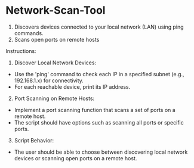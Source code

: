 # Network-Scan-Tool
1. Discovers devices connected to your local network (LAN) using ping commands. 
2. Scans open ports on remote hosts 

 Instructions:
1. Discover Local Network Devices:
 - Use the 'ping' command to check each IP in a specified subnet (e.g., 192.168.1.x) for
connectivity.
 - For each reachable device, print its IP address.
2. Port Scanning on Remote Hosts:
 - Implement a port scanning function that scans a set of ports on a remote host.
 - The script should have options such as scanning all ports or specific ports.
3. Script Behavior:
 - The user should be able to choose between discovering local network devices or
scanning open ports on a remote host.
